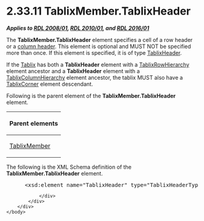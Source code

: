 <html dir="LTR" xmlns:mshelp="http://msdn.microsoft.com/mshelp" xmlns:ddue="http://ddue.schemas.microsoft.com/authoring/2003/5" xmlns:xlink="http://www.w3.org/1999/xlink" xmlns:tool="http://www.microsoft.com/tooltip">
    <head>
        <meta http-equiv="Content-Type" content="text/html; CHARSET=utf-8"></meta>
        <meta name="save" content="history"></meta>
        <title>2.33.11 TablixMember.TablixHeader</title>
        <xml>
            <mshelp:toctitle title="2.33.11 TablixMember.TablixHeader"></mshelp:toctitle>
            <mshelp:rltitle title="[MS-RDL]: TablixMember.TablixHeader"></mshelp:rltitle>
            <mshelp:keyword index="A" term="90993eca-bc8f-4e4c-9eeb-e92ac7395c96"></mshelp:keyword>
            <mshelp:attr name="DCSext.ContentType" value="open specification"></mshelp:attr>
            <mshelp:attr name="AssetID" value="90993eca-bc8f-4e4c-9eeb-e92ac7395c96"></mshelp:attr>
            <mshelp:attr name="TopicType" value="kbRef"></mshelp:attr>
            <mshelp:attr name="DCSext.Title" value="[MS-RDL]: TablixMember.TablixHeader" />
        </xml>
    </head>
    <body>
        <div id="header">
            <h1 class="heading">2.33.11 TablixMember.TablixHeader</h1>
        </div>
        <div id="mainSection">
            <div id="mainBody">
                <div id="allHistory" class="saveHistory"></div>
                <div id="sectionSection0" class="section" name="collapseableSection">
                    

<p><b><i>Applies to </i></b><a href="1e855f94-4617-47e4-b89e-0856c6cb420f.md"><b><i>RDL 2008/01</i></b></a><b><i>,
</i></b><a href="3428e690-a348-4ec7-8a6a-8efb42d2cdee.md"><b><i>RDL 2010/01</i></b></a><b><i>,
and </i></b><a href="52ce3983-2bfc-4e72-9359-42aaf5fe4509.md"><b><i>RDL 2016/01</i></b></a></p>

<p>The <b>TablixMember.TablixHeader</b> element specifies a
cell of a row header or a <a href="b2482b3f-74ab-4ca8-a9e5-c07955011743.md#gt_b44f1311-4a23-47b8-95a3-71a765d42c80">column
header</a>. This element is optional and MUST NOT be specified more than once.
If this element is specified, it is of type <a href="ac71f119-59be-471b-9316-e95b931402cb.md">TablixHeader</a>.</p>

<p>If the <a href="e42fb86e-799a-4202-8845-ac38831efccb.md">Tablix</a>
has both a <b>TablixHeader</b> element with a <a href="08a188d7-05bd-43b8-8d23-11568db8949b.md">TablixRowHierarchy</a> element
ancestor and a <b>TablixHeader</b> element with a <a href="4f5c9261-6652-41b2-81cc-3f6423ce0dbb.md">TablixColumnHierarchy</a>
element ancestor, the tablix MUST also have a <a href="9512a2e6-b1e9-40f6-845a-41b4bf1bc123.md">TablixCorner</a> element
descendant.</p>

<p>Following is the parent element of the <b>TablixMember.TablixHeader</b>
element.</p>

<table>
 <thead>
  <tr>
   <th>
   <p>Parent elements</p>
   </th>
  </tr>
 </thead>
 <tr>
  <td>
  <p><a href="1d8a9691-b173-4e24-9ea9-1f486bc824fd.md">TablixMember</a></p>
  </td>
 </tr>
</table>

<p>The following is the XML Schema definition of the <b>TablixMember.TablixHeader</b>
element.</p>

<dl>
<dd>
<div><pre> &lt;xsd:element name=&quot;TablixHeader&quot; type=&quot;TablixHeaderType&quot; minOccurs=&quot;0&quot; maxOccurs=&quot;1&quot; /&gt;
</pre></div>
</dd></dl>


                </div>
            </div>
        </div>
    </body>
</html>